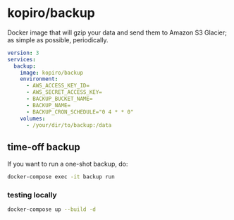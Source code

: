 # kopiro/backup

Docker image that will gzip your data and send them to Amazon S3 Glacier; as simple as possible, periodically.

```yaml
version: 3
services:
  backup:
    image: kopiro/backup
    environment:
      - AWS_ACCESS_KEY_ID=
      - AWS_SECRET_ACCESS_KEY=
      - BACKUP_BUCKET_NAME=
      - BACKUP_NAME=
      - BACKUP_CRON_SCHEDULE="0 4 * * 0"
    volumes:
      - /your/dir/to/backup:/data
```

## time-off backup

If you want to run a one-shot backup, do:

```sh
docker-compose exec -it backup run
```

### testing locally

```sh
docker-compose up --build -d
```
